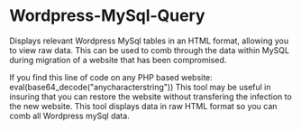 Wordpress-MySql-Query 
=====================

Displays relevant Wordpress MySql tables in an HTML format, allowing you to view raw data. This can be used to comb through the data within MySQL during migration of a website that has been compromised.

If you find this line of code on any PHP based website:
eval(base64_decode("anycharacterstring"))
This tool may be useful in insuring that you can restore the website without transfering the infection to the new website. This tool displays data in raw HTML format so you can comb all Wordpress mySql data.
